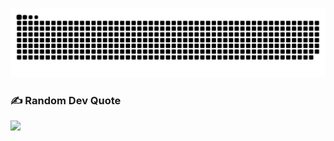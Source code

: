 ###

![Example](https://github.com/MERakram/MERakram/blob/output/snake.svg)

###

### ✍️ Random Dev Quote
![](https://quotes-github-readme.vercel.app/api?type=horizontal&theme=tokyonight)
